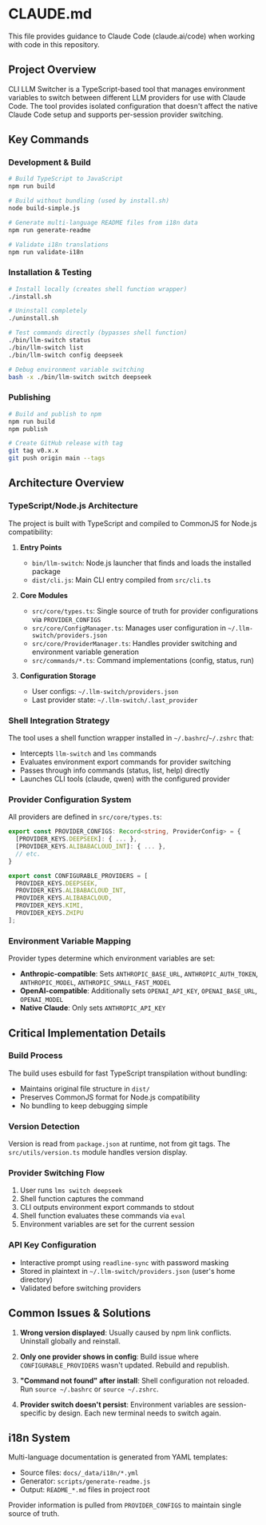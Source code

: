 # CLAUDE.md

This file provides guidance to Claude Code (claude.ai/code) when working with code in this repository.

## Project Overview

CLI LLM Switcher is a TypeScript-based tool that manages environment variables to switch between different LLM providers for use with Claude Code. The tool provides isolated configuration that doesn't affect the native Claude Code setup and supports per-session provider switching.

## Key Commands

### Development & Build
```bash
# Build TypeScript to JavaScript
npm run build

# Build without bundling (used by install.sh)
node build-simple.js

# Generate multi-language README files from i18n data
npm run generate-readme

# Validate i18n translations
npm run validate-i18n
```

### Installation & Testing
```bash
# Install locally (creates shell function wrapper)
./install.sh

# Uninstall completely
./uninstall.sh

# Test commands directly (bypasses shell function)
./bin/llm-switch status
./bin/llm-switch list
./bin/llm-switch config deepseek

# Debug environment variable switching
bash -x ./bin/llm-switch switch deepseek
```

### Publishing
```bash
# Build and publish to npm
npm run build
npm publish

# Create GitHub release with tag
git tag v0.x.x
git push origin main --tags
```

## Architecture Overview

### TypeScript/Node.js Architecture

The project is built with TypeScript and compiled to CommonJS for Node.js compatibility:

1. **Entry Points**
   - `bin/llm-switch`: Node.js launcher that finds and loads the installed package
   - `dist/cli.js`: Main CLI entry compiled from `src/cli.ts`

2. **Core Modules**
   - `src/core/types.ts`: Single source of truth for provider configurations via `PROVIDER_CONFIGS`
   - `src/core/ConfigManager.ts`: Manages user configuration in `~/.llm-switch/providers.json`
   - `src/core/ProviderManager.ts`: Handles provider switching and environment variable generation
   - `src/commands/*.ts`: Command implementations (config, status, run)

3. **Configuration Storage**
   - User configs: `~/.llm-switch/providers.json`
   - Last provider state: `~/.llm-switch/.last_provider`

### Shell Integration Strategy

The tool uses a shell function wrapper installed in `~/.bashrc`/`~/.zshrc` that:
- Intercepts `llm-switch` and `lms` commands
- Evaluates environment export commands for provider switching
- Passes through info commands (status, list, help) directly
- Launches CLI tools (claude, qwen) with the configured provider

### Provider Configuration System

All providers are defined in `src/core/types.ts`:
```typescript
export const PROVIDER_CONFIGS: Record<string, ProviderConfig> = {
  [PROVIDER_KEYS.DEEPSEEK]: { ... },
  [PROVIDER_KEYS.ALIBABACLOUD_INT]: { ... },
  // etc.
}

export const CONFIGURABLE_PROVIDERS = [
  PROVIDER_KEYS.DEEPSEEK,
  PROVIDER_KEYS.ALIBABACLOUD_INT,
  PROVIDER_KEYS.ALIBABACLOUD,
  PROVIDER_KEYS.KIMI,
  PROVIDER_KEYS.ZHIPU
];
```

### Environment Variable Mapping

Provider types determine which environment variables are set:
- **Anthropic-compatible**: Sets `ANTHROPIC_BASE_URL`, `ANTHROPIC_AUTH_TOKEN`, `ANTHROPIC_MODEL`, `ANTHROPIC_SMALL_FAST_MODEL`
- **OpenAI-compatible**: Additionally sets `OPENAI_API_KEY`, `OPENAI_BASE_URL`, `OPENAI_MODEL`
- **Native Claude**: Only sets `ANTHROPIC_API_KEY`

## Critical Implementation Details

### Build Process
The build uses esbuild for fast TypeScript transpilation without bundling:
- Maintains original file structure in `dist/`
- Preserves CommonJS format for Node.js compatibility
- No bundling to keep debugging simple

### Version Detection
Version is read from `package.json` at runtime, not from git tags. The `src/utils/version.ts` module handles version display.

### Provider Switching Flow
1. User runs `lms switch deepseek`
2. Shell function captures the command
3. CLI outputs environment export commands to stdout
4. Shell function evaluates these commands via `eval`
5. Environment variables are set for the current session

### API Key Configuration
- Interactive prompt using `readline-sync` with password masking
- Stored in plaintext in `~/.llm-switch/providers.json` (user's home directory)
- Validated before switching providers

## Common Issues & Solutions

1. **Wrong version displayed**: Usually caused by npm link conflicts. Uninstall globally and reinstall.

2. **Only one provider shows in config**: Build issue where `CONFIGURABLE_PROVIDERS` wasn't updated. Rebuild and republish.

3. **"Command not found" after install**: Shell configuration not reloaded. Run `source ~/.bashrc` or `source ~/.zshrc`.

4. **Provider switch doesn't persist**: Environment variables are session-specific by design. Each new terminal needs to switch again.

## i18n System

Multi-language documentation is generated from YAML templates:
- Source files: `docs/_data/i18n/*.yml`
- Generator: `scripts/generate-readme.js`
- Output: `README_*.md` files in project root

Provider information is pulled from `PROVIDER_CONFIGS` to maintain single source of truth.